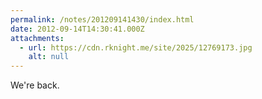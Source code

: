 ```yaml
---
permalink: /notes/201209141430/index.html
date: 2012-09-14T14:30:41.000Z
attachments:
  - url: https://cdn.rknight.me/site/2025/12769173.jpg
    alt: null
---
```


We're back.
